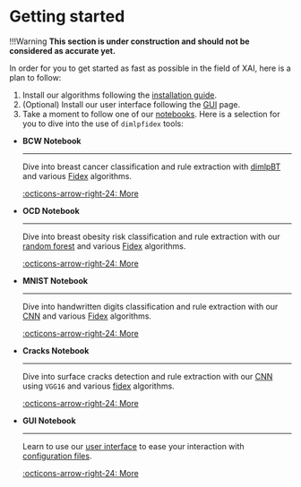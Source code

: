 # Getting started

!!!Warning
    **This section is under construction and should not be considered as accurate yet.**

In order for you to get started as fast as possible in the field of XAI, here is a plan to follow:

1. Install our algorithms following the [installation guide](../installation-guide.md).
2. (Optional) Install our user interface following the [GUI](gui.md) page.
3. Take a moment to follow one of our [notebooks](). Here is a selection for you to dive into the use of `dimlpfidex` tools:

<div class="grid cards" markdown>

-   **BCW Notebook**

    ---

    Dive into breast cancer classification and rule extraction with [dimlpBT](dimlp/dimlpbt.md) and various [Fidex](fidex/overview.md) algorithms.

    [:octicons-arrow-right-24: More](#TODO)

-   **OCD Notebook**

    ---

    Dive into breast obesity risk classification and rule extraction with our [random forest](training-methods/randforeststrn.md) and various [Fidex](fidex/overview.md) algorithms.

    [:octicons-arrow-right-24: More](#TODO)

-   **MNIST Notebook**

    ---

    Dive into handwritten digits classification and rule extraction with our [CNN](training-methods/cnntrn.md) and various [Fidex](fidex/overview.md) algorithms.

    [:octicons-arrow-right-24: More](#TODO)

-   **Cracks Notebook**

    ---

    Dive into surface cracks detection and rule extraction with our [CNN](training-methods/cnntrn.md) using `VGG16` and various [fidex](fidex/overview.md) algorithms.

    [:octicons-arrow-right-24: More](#TODO)

-   **GUI Notebook**

    ---

    Learn to use our [user interface](gui.md) to ease your interaction with [configuration files](../file-formats/json-configuration-files.md).

    [:octicons-arrow-right-24: More](#TODO)

</div>
